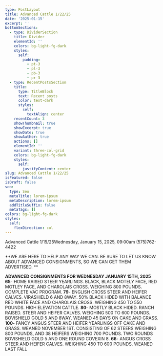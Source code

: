 ```yaml
---
type: PostLayout
title: Advanced Cattle 1/22/25
date: '2025-01-15'
excerpt: ''
bottomSections:
  - type: DividerSection
    title: Divider
    elementId: ''
    colors: bg-light-fg-dark
    styles:
      self:
        padding:
          - pt-3
          - pl-3
          - pb-3
          - pr-3
  - type: RecentPostsSection
    title:
      type: TitleBlock
      text: Recent posts
      color: text-dark
      styles:
        self:
          textAlign: center
    recentCount: 3
    showThumbnail: true
    showExcerpt: true
    showDate: true
    showAuthor: true
    actions: []
    elementId: ''
    variant: three-col-grid
    colors: bg-light-fg-dark
    styles:
      self:
        justifyContent: center
slug: Advanced Cattle 1/22/25
isFeatured: false
isDraft: false
seo:
  type: Seo
  metaTitle: lorem-ipsum
  metaDescription: lorem-ipsum
  addTitleSuffix: false
  metaTags: []
colors: bg-light-fg-dark
styles:
  self:
    flexDirection: col
---
```

Advanced Cattle 1/15/25Wednesday, January 15, 2025, 09:00am
(575)762-4422

**WE ARE HERE TO HELP ANY WAY WE CAN. BE SURE TO LET US KNOW ABOUT ADVANCED CONSIGNMENTS, SO WE CAN GET THEM ADVERTISED. **

**ADVANCED CONSIGNMENTS FOR WEDNESDAY JANUARY 15TH, 2025**
**65**- HOME RAISED STEER YEARLINGS. BLACK, BLACK MOTELY FACE, RED MOTLEY FACE, AND
CHAROLAIS CROSS. WEIGHING 800 POUNDS. COMPLETE VAC PROGRAM.
**79**- ENGLISH CROSS STEER AND HEIFER CALVES. VIRASHIELD 6 AND 8WAY. 50% BLACK HIDED WITH
BALANCE RED WHITE FACE AND CHAROLAIS CROSS. WEIGHING 450 TO 550 POUNDS. HIGH
ELEVATION CATTLE.
**80**- MOSTLY BLACK HIDED. RANCH RAISED. STEER AND HEIFER CALVES. WEIGHING 500 TO 600
POUNDS. BOVISHIELD GOLD 5 AND 8WAY. WEANED 45 DAYS ON CAKE AND GRASS.
**100**- FANCY ANGUS STEER AND HEIFER YEARLINGS OFF CAKE AND GRASS. WEANED NOVEMBER 1ST.
CONSISTING OF 62 STEERS WEIGHING 800 POUNDS, AND 38 HEIFERS WEIGHING 700 POUNDS. TWO
ROUNDS BOVISHIELD GOLD 5 AND ONE ROUND COVEXIN 8.
**66**- ANGUS CROSS STEER AND HEIFER CALVES. WEIGHING 450 TO 600 POUNDS. WEANED LAST FALL


